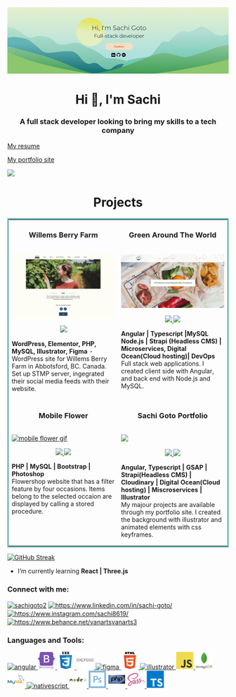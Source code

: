 

<!-- ![MasterHead](https://res.cloudinary.com/vanarts-webdev/image/upload/v1662314307/Screen_Shot_2022-09-03_at_8.41.15_PM_yzjhio.png  ) -->

<img src="img/gitbanner.png">

<h1 align="center">Hi 👋, I'm Sachi</h1>
<h3 align="center">A full stack developer looking to bring my skills to a tech company</h3>


<a href="https://res.cloudinary.com/vanarts-webdev/image/upload/v1668635528/sachigoto-resume_hc7pga.pdf" target="_blank">My resume</a>

<A href="https://sachigoto.me" target="_blank">My portfolio site</a>

<img src="https://www.codewars.com/users/SachiGoto/badges/large">

<h1 align="center">Projects</h1>
<table bordercolor="#66b2b2">
  
  <tr>
    <td width="50%" valign="top">
      <h3 align="center">Willems Berry Farm</h3>
        <br />
        <a target="_blank" href="https://willemsberryfarm.ca">
            <img src="img/visitwillemsberryfarm.jpg" width="100%" alt="Willems Berry Farm"/>
        </a>
        <br />
  <p align="center">
          
<!--  <a href="https://github.com/CharlesCreativeContent/lucid" target="_blank">
    <img src="img/visitwillemsberryfarm.jpg">
  </a>   -->
 <a href="https://willemsberryfarm.ca" target="_blank">
    <img src="https://img.shields.io/static/v1?label=|&message=WEBSITE&color=cdf998&style=plastic&logo=wordpress&logo-color=white"/>
  </a>
      </p>
        <p><strong>WordPress, Elementor, PHP, MySQL, Illustrator, Figma</strong> - WordPress site for Willems Berry Farm in Abbotsford, BC. Canada. Set up STMP server, ingegrated their social media feeds with their website. </p>
    </td>
    <td width="50%" valign="top">
      <h3 align="center">Green Around The World</h3>
        <br />
      <a target="_blank" href="https://greenworld.sachigoto.com">
            <img src="img/greenworldhomepgage.png" width="100%"  alt="Green around the world homepage"/>
        </a>
        <br />
        <p align="center">
          
  <a href="https://github.com/SachiGoto/greenAroundtheWorld" target="_blank">
    <img src="https://res.cloudinary.com/vanarts-webdev/image/upload/v1668633494/sachigoto-resume_fjetzt.pdf">
  </a>
  <a href="https://greenworld.sachigoto.com" target="_blank">
    <img src="https://img.shields.io/static/v1?label=|&message=WEBSITE&color=cdf998&style=plastic&logo=wordpress&logo-color=white"/>
  </a>
      </p>
        <p><strong>Angular | Typescript |MySQL Node.js | Strapi (Headless CMS) | Microservices, Digital Ocean(Cloud hosting)| DevOps</strong> <br> Full stack web applications. I created client side with Angular, and back end with Node.js and MySQL.</p>
    </td>
  </tr>
  
  <tr>
    <td width="50%" valign="top">
      <h3 align="center">Mobile Flower</h3>
      <br />
        <a target="_blank" href="https://flowermobile.sachigoto.me">
<!--           <img src="https://res.cloudinary.com/vanarts-webdev/image/upload/v1660782547/Project_Name_duplicate_5674c79acf.gif" width="100%" alt="Portfolio"/> -->
<!--                    <img src="img/flowermobile.png" width="100%" alt="Portfolio"/> -->
          <img src="https://media.giphy.com/media/ZY7TAd1povmtsPYyq1/giphy.gif" width="100%" alt="mobile flower gif">
        </a>
      <br />
        <p align="center">
  <a href="https://github.com/SachiGoto/flowermobile" target="_blank">
    <img src="https://img.shields.io/static/v1?label=|&message=REPO&color=23555f&style=plastic&logo=github&logo-color=white"/>
  </a>
  <a href="https://mobileflower.sachigoto.com" target="_blank">
    <img src="https://img.shields.io/static/v1?label=|&message=WEBSITE&color=cdf998&style=plastic&logo=wordpress&logo-color=white"/>
  </a>
      </p>
        <p><strong> PHP | MySQL | Bootstrap | Photoshop</strong> <br> Flowershop website that has a filter feature by four occasions. Items belong to the selected occaion are displayed by calling a stored procedure.</p>
    </td>
    <td width="50%" valign="top">
      <h3 align="center">Sachi Goto Portfolio</h3>
        <br />
        <a target="_blank" href="https://sachigoto.me">
<!--           <img src="img/Screen Shot 2022-09-04 at 2.09.44 PM.png" width="100%" alt="sachigoto portfolio site"/> -->
         <img src="https://media.giphy.com/media/sZSZIepFC5l0lOCfSv/giphy.gif">
        </a>
        <br />
        <p align="center">
          
  <a href="https://github.com/SachiGoto/MyPortfolio" target="_blank">
    <img src="https://img.shields.io/static/v1?label=|&message=REPO&color=23555f&style=plastic&logo=github&logo-color=white"/>
  </a>
  <a href="https://sachigoto.me" target="_blank">
    <img src="https://img.shields.io/static/v1?label=|&message=WEBSITE&color=cdf998&style=plastic&logo=wordpress&logo-color=white"/>
  </a>
      </p>
        <p><strong>Angular, Typescript | GSAP | Strapi(Headless CMS) | Cloudinary | Digital Ocean(Cloud hosting) | Miscroservices | Illustrator</strong><br> My majour projects are available through my portfolio site. I created the background with illustrator and animated elements with css keyframes. </p>
    </td>
  </tr>
</table>

[![GitHub Streak](https://github-readme-streak-stats.herokuapp.com?user=SachiGoto&theme=merko)](https://git.io/streak-stats)






- I’m currently learning **React | Three.js**



<h3 align="left">Connect with me:</h3>
<p align="left">
<a href="https://twitter.com/sachigoto2" target="_blank"><img align="center" src="https://raw.githubusercontent.com/rahuldkjain/github-profile-readme-generator/master/src/images/icons/Social/twitter.svg" alt="sachigoto2" height="30" width="40" /></a>
<a href="https://www.linkedin.com/in/sachi-goto/" target="_blank"><img align="center" src="https://raw.githubusercontent.com/rahuldkjain/github-profile-readme-generator/master/src/images/icons/Social/linked-in-alt.svg" alt="https://www.linkedin.com/in/sachi-goto/" height="30" width="40" /></a>
<a href="https://www.instagram.com/sachi8619/" target="_blank"><img align="center" src="https://raw.githubusercontent.com/rahuldkjain/github-profile-readme-generator/master/src/images/icons/Social/instagram.svg" alt="https://www.instagram.com/sachi8619/" height="30" width="40" /></a>
<a href="https://www.behance.net/vanartsvanarts3" target="_blank"><img align="center" src="https://raw.githubusercontent.com/rahuldkjain/github-profile-readme-generator/master/src/images/icons/Social/behance.svg" alt="https://www.behance.net/vanartsvanarts3" height="30" width="40" /></a>
</p>

<h3 align="left">Languages and Tools:</h3>
<p align="left"> <a href="https://angular.io" target="_blank" rel="noreferrer"> <img src="https://angular.io/assets/images/logos/angular/angular.svg" alt="angular" width="40" height="40"/> </a> <a href="https://getbootstrap.com" target="_blank" rel="noreferrer"> <img src="https://raw.githubusercontent.com/devicons/devicon/master/icons/bootstrap/bootstrap-plain-wordmark.svg" alt="bootstrap" width="40" height="40"/> </a> <a href="https://www.w3schools.com/css/" target="_blank" rel="noreferrer"> <img src="https://raw.githubusercontent.com/devicons/devicon/master/icons/css3/css3-original-wordmark.svg" alt="css3" width="40" height="40"/> </a> <a href="https://expressjs.com" target="_blank" rel="noreferrer"> <img src="https://raw.githubusercontent.com/devicons/devicon/master/icons/express/express-original-wordmark.svg" alt="express" width="40" height="40"/> </a> <a href="https://www.figma.com/" target="_blank" rel="noreferrer"> <img src="https://www.vectorlogo.zone/logos/figma/figma-icon.svg" alt="figma" width="40" height="40"/> </a> <a href="https://www.w3.org/html/" target="_blank" rel="noreferrer"> <img src="https://raw.githubusercontent.com/devicons/devicon/master/icons/html5/html5-original-wordmark.svg" alt="html5" width="40" height="40"/> </a> <a href="https://www.adobe.com/in/products/illustrator.html" target="_blank" rel="noreferrer"> <img src="https://www.vectorlogo.zone/logos/adobe_illustrator/adobe_illustrator-icon.svg" alt="illustrator" width="40" height="40"/> </a> <a href="https://developer.mozilla.org/en-US/docs/Web/JavaScript" target="_blank" rel="noreferrer"> <img src="https://raw.githubusercontent.com/devicons/devicon/master/icons/javascript/javascript-original.svg" alt="javascript" width="40" height="40"/> </a> <a href="https://www.mongodb.com/" target="_blank" rel="noreferrer"> <img src="https://raw.githubusercontent.com/devicons/devicon/master/icons/mongodb/mongodb-original-wordmark.svg" alt="mongodb" width="40" height="40"/> </a> <a href="https://www.mysql.com/" target="_blank" rel="noreferrer"> <img src="https://raw.githubusercontent.com/devicons/devicon/master/icons/mysql/mysql-original-wordmark.svg" alt="mysql" width="40" height="40"/> </a> <a href="https://nativescript.org/" target="_blank" rel="noreferrer"> <img src="https://raw.githubusercontent.com/detain/svg-logos/780f25886640cef088af994181646db2f6b1a3f8/svg/nativescript.svg" alt="nativescript" width="40" height="40"/> </a> <a href="https://nodejs.org" target="_blank" rel="noreferrer"> <img src="https://raw.githubusercontent.com/devicons/devicon/master/icons/nodejs/nodejs-original-wordmark.svg" alt="nodejs" width="40" height="40"/> </a> <a href="https://www.photoshop.com/en" target="_blank" rel="noreferrer"> <img src="https://raw.githubusercontent.com/devicons/devicon/master/icons/photoshop/photoshop-line.svg" alt="photoshop" width="40" height="40"/> </a> <a href="https://www.php.net" target="_blank" rel="noreferrer"> <img src="https://raw.githubusercontent.com/devicons/devicon/master/icons/php/php-original.svg" alt="php" width="40" height="40"/> </a> <a href="https://sass-lang.com" target="_blank" rel="noreferrer"> <img src="https://raw.githubusercontent.com/devicons/devicon/master/icons/sass/sass-original.svg" alt="sass" width="40" height="40"/> </a> <a href="https://www.typescriptlang.org/" target="_blank" rel="noreferrer"> <img src="https://raw.githubusercontent.com/devicons/devicon/master/icons/typescript/typescript-original.svg" alt="typescript" width="40" height="40"/> </a> </p>



